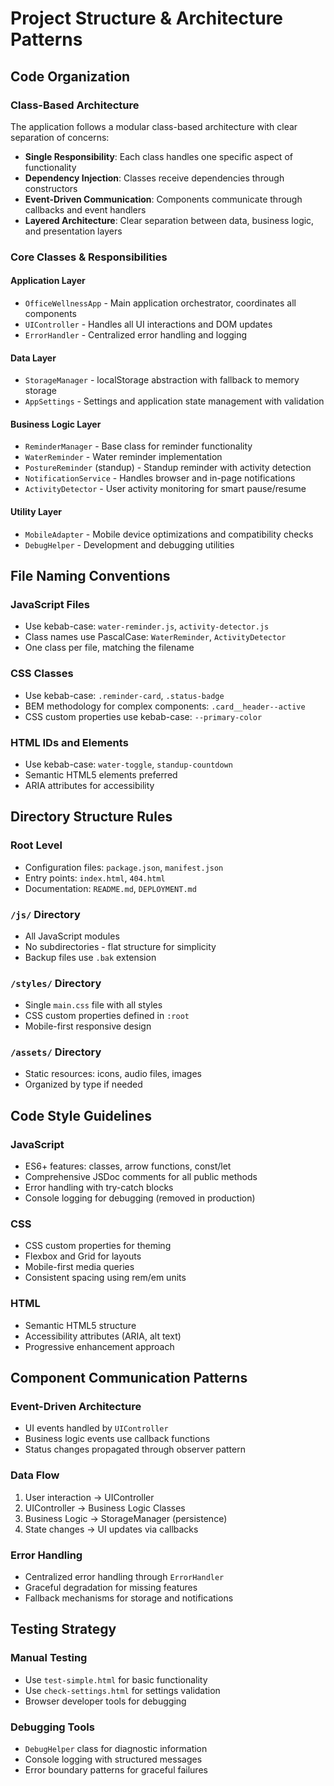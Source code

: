 # Project Structure & Architecture Patterns

## Code Organization

### Class-Based Architecture
The application follows a modular class-based architecture with clear separation of concerns:

- **Single Responsibility**: Each class handles one specific aspect of functionality
- **Dependency Injection**: Classes receive dependencies through constructors
- **Event-Driven Communication**: Components communicate through callbacks and event handlers
- **Layered Architecture**: Clear separation between data, business logic, and presentation layers

### Core Classes & Responsibilities

#### Application Layer
- `OfficeWellnessApp` - Main application orchestrator, coordinates all components
- `UIController` - Handles all UI interactions and DOM updates
- `ErrorHandler` - Centralized error handling and logging

#### Data Layer
- `StorageManager` - localStorage abstraction with fallback to memory storage
- `AppSettings` - Settings and application state management with validation

#### Business Logic Layer
- `ReminderManager` - Base class for reminder functionality
- `WaterReminder` - Water reminder implementation
- `PostureReminder` (standup) - Standup reminder with activity detection
- `NotificationService` - Handles browser and in-page notifications
- `ActivityDetector` - User activity monitoring for smart pause/resume

#### Utility Layer
- `MobileAdapter` - Mobile device optimizations and compatibility checks
- `DebugHelper` - Development and debugging utilities

## File Naming Conventions

### JavaScript Files
- Use kebab-case: `water-reminder.js`, `activity-detector.js`
- Class names use PascalCase: `WaterReminder`, `ActivityDetector`
- One class per file, matching the filename

### CSS Classes
- Use kebab-case: `.reminder-card`, `.status-badge`
- BEM methodology for complex components: `.card__header--active`
- CSS custom properties use kebab-case: `--primary-color`

### HTML IDs and Elements
- Use kebab-case: `water-toggle`, `standup-countdown`
- Semantic HTML5 elements preferred
- ARIA attributes for accessibility

## Directory Structure Rules

### Root Level
- Configuration files: `package.json`, `manifest.json`
- Entry points: `index.html`, `404.html`
- Documentation: `README.md`, `DEPLOYMENT.md`

### `/js/` Directory
- All JavaScript modules
- No subdirectories - flat structure for simplicity
- Backup files use `.bak` extension

### `/styles/` Directory
- Single `main.css` file with all styles
- CSS custom properties defined in `:root`
- Mobile-first responsive design

### `/assets/` Directory
- Static resources: icons, audio files, images
- Organized by type if needed

## Code Style Guidelines

### JavaScript
- ES6+ features: classes, arrow functions, const/let
- Comprehensive JSDoc comments for all public methods
- Error handling with try-catch blocks
- Console logging for debugging (removed in production)

### CSS
- CSS custom properties for theming
- Flexbox and Grid for layouts
- Mobile-first media queries
- Consistent spacing using rem/em units

### HTML
- Semantic HTML5 structure
- Accessibility attributes (ARIA, alt text)
- Progressive enhancement approach

## Component Communication Patterns

### Event-Driven Architecture
- UI events handled by `UIController`
- Business logic events use callback functions
- Status changes propagated through observer pattern

### Data Flow
1. User interaction → UIController
2. UIController → Business Logic Classes
3. Business Logic → StorageManager (persistence)
4. State changes → UI updates via callbacks

### Error Handling
- Centralized error handling through `ErrorHandler`
- Graceful degradation for missing features
- Fallback mechanisms for storage and notifications

## Testing Strategy

### Manual Testing
- Use `test-simple.html` for basic functionality
- Use `check-settings.html` for settings validation
- Browser developer tools for debugging

### Debugging Tools
- `DebugHelper` class for diagnostic information
- Console logging with structured messages
- Error boundary patterns for graceful failures